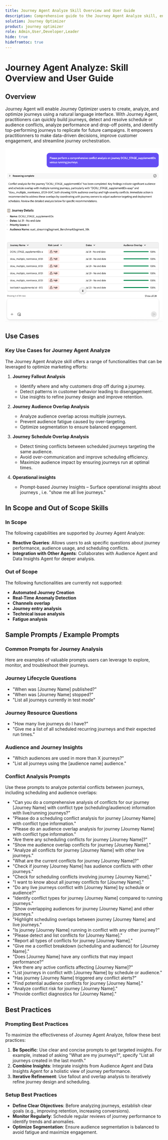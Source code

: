 ```yaml
---
title: Journey Agent Analyze Skill Overview and User Guide
description: Comprehensive guide to the Journey Agent Analyze skill, enabling users to analyze marketing journeys, detect issues, uncover insights, and optimize customer engagement.
solution: Journey Optimizer
product: journey optimizer
role: Admin,User,Developer,Leader
hide: true
hidefromtoc: true
---
```



# Journey Agent Analyze: Skill Overview and User Guide

## Overview

Journey Agent will enable Journey Optimizer users to create, analyze, and optimize journeys using a natural language interface. With Journey Agent, practitioners can quickly build journeys, detect and resolve schedule or audience conflicts, analyze performance and drop-off points, and identify top-performing journeys to replicate for future campaigns. It empowers practitionners to make data-driven decisions, improve customer engagement, and streamline journey orchestration.

![Sample for AJO Agent](./images/ajo-agent/ajo-agent-sample.png)

## Use Cases

### Key Use Cases for Journey Agent Analyze

The Journey Agent Analyze skill offers a range of functionalities that can be leveraged to optimize marketing efforts:

1. **Journey Fallout Analysis**

   - Identify where and why customers drop off during a journey.
   - Detect patterns in customer behavior leading to disengagement.
   - Use insights to refine journey design and improve retention.

1. **Journey Audience Overlap Analysis**

   - Analyze audience overlap across multiple journeys.
   - Prevent audience fatigue caused by over-targeting.
   - Optimize segmentation to ensure balanced engagement.

1. **Journey Schedule Overlap Analysis**

   - Detect timing conflicts between scheduled journeys targeting the same audience.
   - Avoid over-communication and improve scheduling efficiency.
   - Maximize audience impact by ensuring journeys run at optimal times.

1. **Operational insights** 

   - Prompt-based Journey Insights – Surface operational insights about journeys , i.e. "show me all live journeys."


## In Scope and Out of Scope Skills

### **In Scope**

The following capabilities are supported by Journey Agent Analyze:

- **Reactive Queries**: Allows users to ask specific questions about journey performance, audience usage, and scheduling conflicts.
- **Integration with Other Agents**: Collaborates with Audience Agent and Data Insights Agent for deeper analysis.

### **Out of Scope**

The following functionalities are currently not supported:

- **Automated Journey Creation**
- **Real-Time Anomaly Detection**
- **Channels overlap**
- **Journey entry analysis**
- **Technical issue analysis**
- **Fatigue analysis**

## Sample Prompts / Example Prompts

### Common Prompts for Journey Analysis  

Here are examples of valuable prompts users can leverage to explore, monitor, and troubleshoot their journeys.

### Journey Lifecycle Questions

- "When was [Journey Name] published?"
- "When was [Journey Name] stopped?"
- "List all journeys currently in test mode"

### Journey Resource Questions

- "How many live journeys do I have?"
- "Give me a list of all scheduled recurring journeys and their expected run times."

### Audience and Journey Insights

- "Which audiences are used in more than X journeys?"
- "List all journeys using the [audience name] audience."

### Conflict Analysis Prompts 

Use these prompts to analyze potential conflicts between journeys, including scheduling and audience overlaps:

- "Can you do a comprehensive analysis of conflicts for our journey [Journey Name] with conflict type (scheduling/audience) information with live/running journeys?"
- "Please do a scheduling conflict analysis for journey [Journey Name] with conflict type information."
- "Please do an audience overlap analysis for journey [Journey Name] with conflict type information."
- "Are there any scheduling conflicts for journey [Journey Name]?"
- "Show me audience overlap conflicts for journey [Journey Name]."
- "Analyze all conflicts for journey [Journey Name] with other live journeys."
- "What are the current conflicts for journey [Journey Name]?"
- "Check if journey [Journey Name] has audience conflicts with other journeys."
- "Check for scheduling conflicts involving journey [Journey Name]."
- "I want to know about all journey conflicts for [Journey Name]."
- "Do any live journeys conflict with [Journey Name] by schedule or audience?"
- "Identify conflict types for journey [Journey Name] compared to running journeys."
- "Show overlapping audiences for journey [Journey Name] and other journeys."
- "Highlight scheduling overlaps between journey [Journey Name] and live journeys."
- "Is journey [Journey Name] running in conflict with any other journey?"
- "Please detect and list conflicts for [Journey Name]."
- "Report all types of conflicts for journey [Journey Name]."
- "Give me a conflict breakdown (scheduling and audience) for [Journey Name]."
- "Does [Journey Name] have any conflicts that may impact performance?"
- "Are there any active conflicts affecting [Journey Name]?"
- "List journeys in conflict with [Journey Name] by schedule or audience."
- "Has journey [Journey Name] triggered any conflict alerts?"
- "Find potential audience conflicts for journey [Journey Name]."
- "Analyze conflict risk for journey [Journey Name]."
- "Provide conflict diagnostics for [Journey Name]."


## Best Practices

### Prompting Best Practices

To maximize the effectiveness of Journey Agent Analyze, follow these best practices:

1. **Be Specific**: Use clear and concise prompts to get targeted insights. For example, instead of asking "What are my journeys?", specify "List all journeys created in the last month."
1. **Combine Insights**: Integrate insights from Audience Agent and Data Insights Agent for a holistic view of journey performance.
1. **Iterative Refinement**: Use fallout and overlap analysis to iteratively refine journey design and scheduling.


### Setup Best Practices

- **Define Clear Objectives**: Before analyzing journeys, establish clear goals (e.g., improving retention, increasing conversions).
- **Monitor Regularly**: Schedule regular reviews of journey performance to identify trends and anomalies.
- **Optimize Segmentation**: Ensure audience segmentation is balanced to avoid fatigue and maximize engagement.

